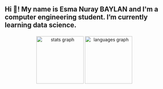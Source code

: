 <h2 align="left">Hi 👋! My name is Esma Nuray BAYLAN and I'm a computer engineering student. I’m currently learning data science.</h2>

###

<div align="center">
  <img src="https://github-readme-stats.vercel.app/api?username=esmanuray&hide_title=false&hide_rank=false&show_icons=true&include_all_commits=true&count_private=true&disable_animations=false&theme=dracula&locale=en&hide_border=false" height="150" alt="stats graph"  />
  <img src="https://github-readme-stats.vercel.app/api/top-langs?username=esmanuray&locale=en&hide_title=false&layout=compact&card_width=320&langs_count=5&theme=dracula&hide_border=false" height="150" alt="languages graph"  />
</div>

###
